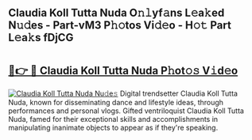 ## Claudia Koll Tutta Nuda O𝚗𝚕yf𝚊ns L𝚎a𝚔ed N𝚞𝚍es - Part-vM3 P𝚑𝚘tos Vi𝚍𝚎o - H𝚘𝚝 Part L𝚎a𝚔s fDjCG

# <h2><a href="http://kf5r3a.oniu.top/?m=Claudia+Koll+Tutta+Nuda">🔗👉 🔴 Claudia Koll Tutta Nuda P𝚑ot𝚘𝚜 V𝚒d𝚎o</a></h2>

[![Claudia Koll Tutta Nuda Nu𝚍e𝚜](https://i.imgur.com/0qMVB7G.gif)](http://kf5r3a.oniu.top/?m=Claudia+Koll+Tutta+Nuda)
Digital trendsetter Claudia Koll Tutta Nuda, known for disseminating dance and lifestyle ideas, through performances and personal vlogs. Gifted ventriloquist Claudia Koll Tutta Nuda, famed for their exceptional skills and accomplishments in manipulating inanimate objects to appear as if they're speaking.  
